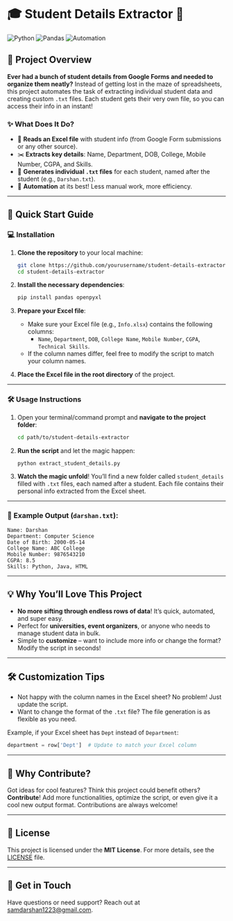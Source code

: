 # 🎓 Student Details Extractor 📄

![Python](https://img.shields.io/badge/Python-3.7%2B-blue)
![Pandas](https://img.shields.io/badge/Library-Pandas-green)
![Automation](https://img.shields.io/badge/Automation-Excel%20to%20TXT-yellow)

## 📜 Project Overview
**Ever had a bunch of student details from Google Forms and needed to organize them neatly?** Instead of getting lost in the maze of spreadsheets, this project automates the task of extracting individual student data and creating custom `.txt` files. Each student gets their very own file, so you can access their info in an instant!

### ✨ What Does It Do?
- 🎯 **Reads an Excel file** with student info (from Google Form submissions or any other source).
- ✂️ **Extracts key details**: Name, Department, DOB, College, Mobile Number, CGPA, and Skills.
- 📂 **Generates individual `.txt` files** for each student, named after the student (e.g., `Darshan.txt`).
- 🔄 **Automation** at its best! Less manual work, more efficiency.

---

## 🚀 Quick Start Guide

### 💻 Installation

1. **Clone the repository** to your local machine:
   ```bash
   git clone https://github.com/yourusername/student-details-extractor.git
   cd student-details-extractor
   ```

2. **Install the necessary dependencies**:
   ```bash
   pip install pandas openpyxl
   ```

3. **Prepare your Excel file**:
   - Make sure your Excel file (e.g., `Info.xlsx`) contains the following columns:
     - `Name`, `Department`, `DOB`, `College Name`, `Mobile Number`, `CGPA`, `Technical Skills`.
   - If the column names differ, feel free to modify the script to match your column names.

4. **Place the Excel file in the root directory** of the project.

---

### 🛠️ Usage Instructions

1. Open your terminal/command prompt and **navigate to the project folder**:
   ```bash
   cd path/to/student-details-extractor
   ```

2. **Run the script** and let the magic happen:
   ```bash
   python extract_student_details.py
   ```

3. **Watch the magic unfold**! You’ll find a new folder called `student_details` filled with `.txt` files, each named after a student. Each file contains their personal info extracted from the Excel sheet.

---

### 🎉 Example Output (`darshan.txt`):
```
Name: Darshan
Department: Computer Science
Date of Birth: 2000-05-14
College Name: ABC College
Mobile Number: 9876543210
CGPA: 8.5
Skills: Python, Java, HTML
```

---

## 💡 Why You’ll Love This Project

- **No more sifting through endless rows of data**! It’s quick, automated, and super easy.
- Perfect for **universities, event organizers**, or anyone who needs to manage student data in bulk.
- Simple to **customize** – want to include more info or change the format? Modify the script in seconds!

---

## 🛠️ Customization Tips
- Not happy with the column names in the Excel sheet? No problem! Just update the script.
- Want to change the format of the `.txt` file? The file generation is as flexible as you need.

Example, if your Excel sheet has `Dept` instead of `Department`:
```python
department = row['Dept']  # Update to match your Excel column
```

---

## 🌟 Why Contribute?

Got ideas for cool features? Think this project could benefit others? **Contribute**! Add more functionalities, optimize the script, or even give it a cool new output format. Contributions are always welcome!

---

## 📝 License

This project is licensed under the **MIT License**. For more details, see the [LICENSE](LICENSE) file.

---

## 📧 Get in Touch

Have questions or need support? Reach out at [samdarshan1223@gmail.com]([samdarshan1223@gmail.com](https://mail.google.com/mail/u/0/#inbox?compose=GTvVlcRwQnjjzVQVdTDFzbcZQGCKtXVKwnGKMSpzNHQQCVTtgSGpKmTqGRkJnWPXRXGZHGBMwrKdL)).
